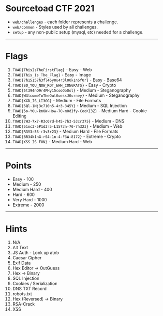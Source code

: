 # Sourcetoad CTF 2021

 * `web/challenges` - each folder represents a challenge.
 * `web/common` - Styles used by all challenges.
 * `setup` - any non-public setup (mysql, etc) needed for a challenge.

---
# Flags

 1. `TOAD{ThisIsTheFirstFlag}` - Easy - Web
 2. `TOAD{This_Is_The_Flag}` - Easy - Image
 3. `TOAD{7h15157h3fl46y0u4r3l00k1n6f0r}` - Easy - Base64
 4. `TOAD{SO_YOU_NOW_ROT_EHH_CONGRATS}` - Easy - Crypto
 5. `TOAD{5t394nO9r4PHy15cooOoOol}` - Medium - Steganography
 6. `TOAD{W3lcomeToTheOutGuessJ0urney}` - Medium - Steganography
 7. `TOAD{XXD_IS_LI3GG}` - Medium - File Formats
 8. `TOAD{5Ql-1Nj3c710n5-4r3-345Y}` - Medium - SQL Injection
 9. `TOAD{5o-YOu-knOW-How-7O-mOdIfy-CooKI3Z}` - Medium Hard - Cookie Editing
 10. `TOAD{7H3-7x7-R3c0rd-h45-7h3-53cr375}` - Medium - DNS
 11. `TOAD{51nc3-5P1d3r5-L1573n-70-7h323}` - Medium - Web
 12. `TOAD{R3V3r53-r3v3r23}` - Medium Hard - File Formats
 13. `TOAD{8R34k1nG-rS4-1n-4-F3W-8172}` - Extreme - Crypto
 14. `TOAD{XSS_IS_FUN}` - Medium Hard - Web

---
# Points

 * Easy - 100
 * Medium - 250
 * Medium Hard - 400
 * Hard - 600
 * Very Hard - 1000
 * Extreme - 2000

---
# Hints
 1. N/A
 2. Alt Text
 3. JS Auth - Look up atob
 4. Caesar Cipher
 5. Exif Data
 6. Hex Editor -> OutGuess
 7. Hex -> Binary
 8. SQL Injection
 9. Cookies / Serialization
 10. DNS TXT Record
 11. robots.txt
 12. Hex (Reversed) -> Binary
 13. RSA-Crack
 14. XSS